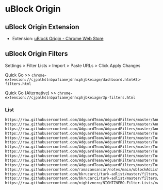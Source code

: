 # uBlock Origin

## uBlock Origin Extension

- Extension: [uBlock Origin - Chrome Web Store](https://chrome.google.com/webstore/detail/cjpalhdlnbpafiamejdnhcphjbkeiagm)

## uBlock Origin Filters

Settings > Filter Lists > Import > Paste URLs > Click Apply Changes

Quick Go >> `chrome-extension://cjpalhdlnbpafiamejdnhcphjbkeiagm/dashboard.html#3p-filters.html`

Quick Go (Alternative) >> `chrome-extension://cjpalhdlnbpafiamejdnhcphjbkeiagm/3p-filters.html`

### List

```txt
https://raw.githubusercontent.com/AdguardTeam/AdguardFilters/master/AnnoyancesFilter/Cookies/sections/cookies_general.txt
https://raw.githubusercontent.com/AdguardTeam/AdguardFilters/master/AnnoyancesFilter/Cookies/sections/cookies_specific.txt
https://raw.githubusercontent.com/AdguardTeam/AdguardFilters/master/AnnoyancesFilter/MobileApp/sections/mobile-app_specific.txt
https://raw.githubusercontent.com/AdguardTeam/AdguardFilters/master/TurkishFilter/sections/adservers_firstparty.txt
https://raw.githubusercontent.com/AdguardTeam/AdguardFilters/master/TurkishFilter/sections/adservers.txt
https://raw.githubusercontent.com/AdguardTeam/AdguardFilters/master/TurkishFilter/sections/allowlist.txt
https://raw.githubusercontent.com/AdguardTeam/AdguardFilters/master/TurkishFilter/sections/antiadblock.txt
https://raw.githubusercontent.com/AdguardTeam/AdguardFilters/master/TurkishFilter/sections/general_elemhide.txt
https://raw.githubusercontent.com/AdguardTeam/AdguardFilters/master/TurkishFilter/sections/general_extensions.txt
https://raw.githubusercontent.com/AdguardTeam/AdguardFilters/master/TurkishFilter/sections/general_url.txt
https://raw.githubusercontent.com/AdguardTeam/AdguardFilters/master/TurkishFilter/sections/specific.txt
https://raw.githubusercontent.com/ramazansancar/notes/main/ublockAdList.txt
https://raw.githubusercontent.com/bkrucarci/turk-adlist/master/filters/turkish_generic_content_blocker.txt
https://raw.githubusercontent.com/bkrucarci/turk-adlist/master/filters/I-Do-Not-Want-Your-Mobile-App.txt
https://raw.githubusercontent.com/nightznero/NIGHTZNERO-Filter-Lists/main/WhiteLists/Whitelist_DNS
```
